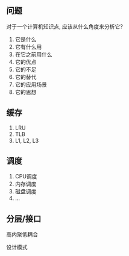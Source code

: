 ## 问题

对于一个计算机知识点, 应该从什么角度来分析它?

1. 它是什么
2. 它有什么用
3. 在它之前用什么
4. 它的优点
5. 它的不足
6. 它的替代
7. 它的应用场景
8. 它的思想





## 缓存

1. LRU
2. TLB
3. L1, L2, L3





## 调度

1. CPU调度
2. 内存调度
3. 磁盘调度
4. ...





## 分层/接口

高内聚低耦合

设计模式


